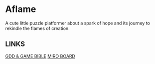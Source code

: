 # Aflame

A cute little puzzle platformer about a spark of hope and its journey to rekindle the flames of creation.

## LINKS

[GDD & GAME BIBLE](https://docs.google.com/document/d/172jHrh-q8MCpQXQ7AwpK4VQLNodb53vxpg2JDXMqNo8/edit?usp=sharing)
[MIRO BOARD](https://miro.com/app/board/uXjVLIDbxrc=/)
